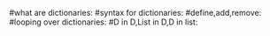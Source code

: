 #what are dictionaries:
  #syntax for dictionaries:
  #define,add,remove:
  #looping over dictionaries:
  #D in D,List in D,D in list: